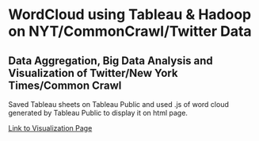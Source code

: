 # WordCloud using Tableau & Hadoop on NYT/CommonCrawl/Twitter Data
Data Aggregation, Big Data Analysis and Visualization of Twitter/New York Times/Common Crawl
--
Saved Tableau sheets on Tableau Public and used .js of word cloud generated by Tableau Public to display it on html page.

[Link to Visualization Page](https://vishalgawade.github.io/wordcloud_hadoop/visualization.html)